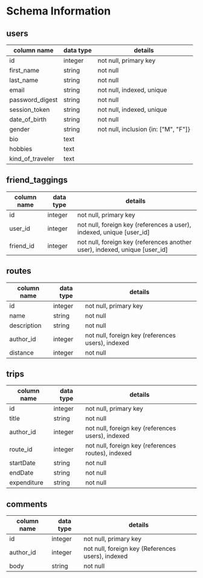 # Schema Information

## users
column name     | data type | details
----------------|-----------|-----------------------
id              | integer   | not null, primary key
first_name      | string    | not null
last_name       | string    | not null
email           | string    | not null, indexed, unique
password_digest | string    | not null
session_token   | string    | not null, indexed, unique
date_of_birth   | string    | not null
gender          | string    | not null, inclusion {in: ["M", "F"]}
bio             | text      |
hobbies         | text      |
kind_of_traveler| text      |

## friend_taggings
column name | data type | details
------------|-----------|-----------------------
id          | integer   | not null, primary key
user_id     | integer   | not null, foreign key (references a user), indexed, unique [user_id]
friend_id   | integer   | not null, foreign key (references another user), indexed, unique [user_id]

## routes
column name | data type | details
------------|-----------|-----------------------
id          | integer   | not null, primary key
name        | string    | not null
description | string    | not null
author_id   | integer   | not null, foreign key (references users), indexed
distance    | integer   | not null

## trips
column name | data type | details
------------|-----------|-----------------------
id          | integer   | not null, primary key
title       | string    | not null
author_id   | integer   | not null, foreign key (references users), indexed
route_id    | integer   | not null, foreign key (references routes), indexed
startDate   | string    | not null
endDate     | string    | not null
expenditure | string    | not null

## comments
column name | data type | details
------------|-----------|-----------------------
id          | integer   | not null, primary key
author_id   | integer   | not null, foreign key (References users), indexed
body        | string    | not null
